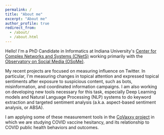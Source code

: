 ```yaml
---
permalink: /
title: "About me"
excerpt: "About me"
author_profile: true
redirect_from: 
  - /about/
  - /about.html
---
```


Hello! I'm a PhD Candidate in Informatics at Indiana University's [Center for Complex Networks and Systems (CNetS)](https://cnets.indiana.edu/phd/) working primarily with the [Observatory on Social Media (OSoMe)](https://osome.iuni.iu.edu/).

My recent projects are focused on measuring influence on Twitter. In particular, I'm measuring changes in topical attention and expressed topical sentiments after exposure to suspicious content, such as bots, misinformation, and coordinated information campaigns.  I am also working on developing new tools necessary for this task, especially Deep Learning models and Natural Language Processing (NLP) systems to do keyword extraction and targeted sentiment analysis (a.k.a. aspect-based sentiment analysis, or ABSA). 

I am applying some of these measurement tools in the [CoVaxxy project](https://osome.iu.edu/tools/covaxxy) in which we are studying COVID vaccine hesitancy, and its relationship to COVID public health behaviors and outcomes.
